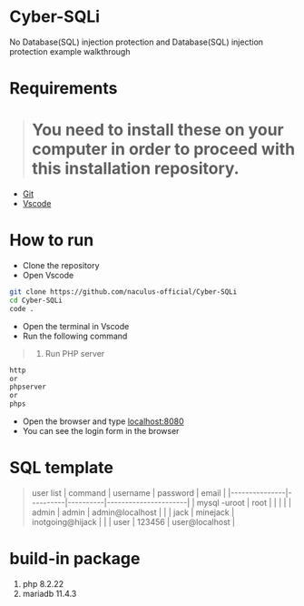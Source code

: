# Cyber-SQLi

No Database(SQL) injection protection and Database(SQL) injection protection example walkthrough

# Requirements

> # You need to install these on your computer in order to proceed with this installation repository.

- [Git](https://git-scm.com/downloads)
- [Vscode](https://code.visualstudio.com/download)

# How to run
- Clone the repository
- Open Vscode
```bash
git clone https://github.com/naculus-official/Cyber-SQLi
cd Cyber-SQLi
code .
```
- Open the terminal in Vscode
- Run the following command
> 1. Run PHP server
```bash
http
or
phpserver
or
phps
```
- Open the browser and type [localhost:8080](http://localhost:8080)
- You can see the login form in the browser

# SQL template
> user list
> |    command    | username | password |         email        |
> |---------------|----------|----------|----------------------|
> | mysql -uroot  | root     |          |                      |
> |               | admin    | admin    | admin@localhost      |
> |               | jack     | minejack | inotgoing@hijack |
> |               | user     | 123456   | user@localhost       |


# build-in package
1. php 8.2.22
2. mariadb 11.4.3